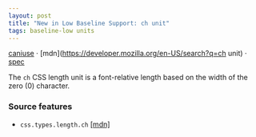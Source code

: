 ```yaml
---
layout: post
title: "New in Low Baseline Support: ch unit"
tags: baseline-low units
---
```


[caniuse](https://caniuse.com/?search=ch) · [mdn](https://developer.mozilla.org/en-US/search?q=ch unit) · [spec](https://drafts.csswg.org/css-values-4/#font-relative-lengths)

The `ch` CSS length unit is a font-relative length based on the width of the zero (0) character.

### Source features

- ``css.types.length.ch`` [[mdn]](https://developer.mozilla.org/en-US/search?q=css.types.length.ch)
